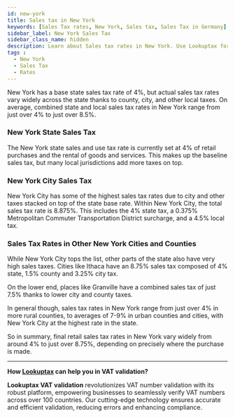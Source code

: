 ```yaml
---
id: new-york
title: Sales tax in New York
keywords: [Sales Tax rates, New York, Sales tax, Sales Tax in Germany]
sidebar_label: New York Sales Tax
sidebar_class_name: hidden
description: Learn about Sales tax rates in New York. Use Lookuptax for hassle-free validation of Tax ID validataion in New York.
tags : 
  - New York
  - Sales Tax
  - Rates
---
```



New York has a base state sales tax rate of 4%, but actual sales tax rates vary widely across the state thanks to county, city, and other local taxes. On average, combined state and local sales tax rates in New York range from just over 4% to just over 8.5%.

### New York State Sales Tax 
The New York state sales and use tax rate is currently set at 4% of retail purchases and the rental of goods and services. This makes up the baseline sales tax, but many local jurisdictions add more taxes on top.

### New York City Sales Tax
New York City has some of the highest sales tax rates due to city and other taxes stacked on top of the state base rate. Within New York City, the total sales tax rate is 8.875%. This includes the 4% state tax, a 0.375% Metropolitan Commuter Transportation District surcharge, and a 4.5% local tax.  

### Sales Tax Rates in Other New York Cities and Counties 
While New York City tops the list, other parts of the state also have very high sales taxes. Cities like Ithaca have an 8.75% sales tax composed of 4% state, 1.5% county and 3.25% city tax. 

On the lower end, places like Granville have a combined sales tax of just 7.5% thanks to lower city and county taxes. 

In general though, sales tax rates in New York range from just over 4% in more rural counties, to averages of 7-9% in urban counties and cities, with New York City at the highest rate in the state.

So in summary, final retail sales tax rates in New York vary widely from around 4% to just over 8.75%, depending on precisely where the purchase is made.

----
**How [Lookuptax](https://lookuptax.com/) can help you in VAT validation?**

**Lookuptax VAT validation** revolutionizes VAT number validation with its robust platform, empowering businesses to seamlessly verify VAT numbers across over 100 countries. Our cutting-edge technology ensures accurate and efficient validation, reducing errors and enhancing compliance.
